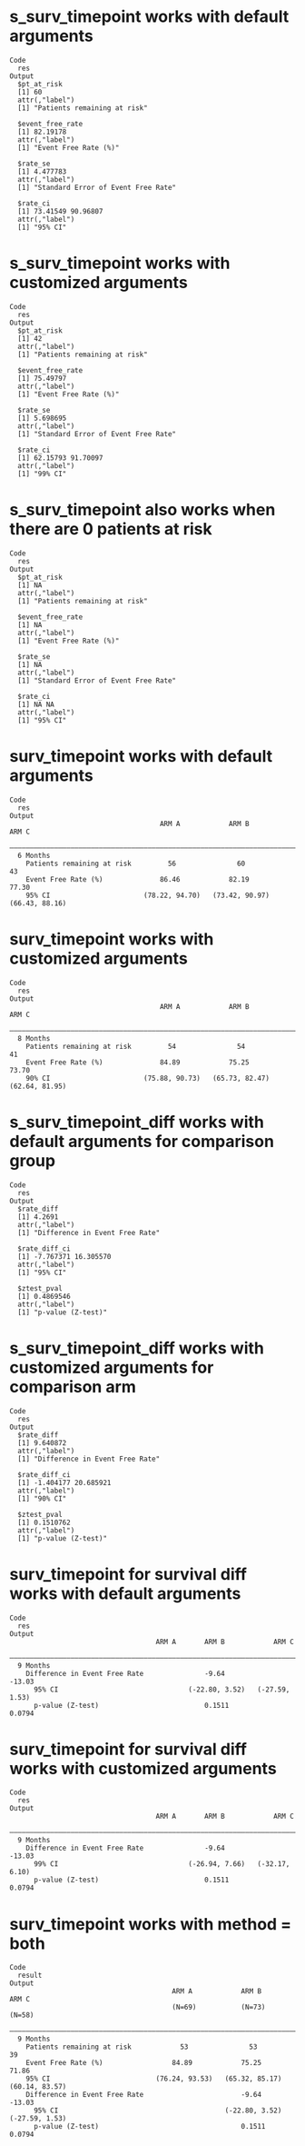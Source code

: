 # s_surv_timepoint works with default arguments

    Code
      res
    Output
      $pt_at_risk
      [1] 60
      attr(,"label")
      [1] "Patients remaining at risk"
      
      $event_free_rate
      [1] 82.19178
      attr(,"label")
      [1] "Event Free Rate (%)"
      
      $rate_se
      [1] 4.477783
      attr(,"label")
      [1] "Standard Error of Event Free Rate"
      
      $rate_ci
      [1] 73.41549 90.96807
      attr(,"label")
      [1] "95% CI"
      

# s_surv_timepoint works with customized arguments

    Code
      res
    Output
      $pt_at_risk
      [1] 42
      attr(,"label")
      [1] "Patients remaining at risk"
      
      $event_free_rate
      [1] 75.49797
      attr(,"label")
      [1] "Event Free Rate (%)"
      
      $rate_se
      [1] 5.698695
      attr(,"label")
      [1] "Standard Error of Event Free Rate"
      
      $rate_ci
      [1] 62.15793 91.70097
      attr(,"label")
      [1] "99% CI"
      

# s_surv_timepoint also works when there are 0 patients at risk

    Code
      res
    Output
      $pt_at_risk
      [1] NA
      attr(,"label")
      [1] "Patients remaining at risk"
      
      $event_free_rate
      [1] NA
      attr(,"label")
      [1] "Event Free Rate (%)"
      
      $rate_se
      [1] NA
      attr(,"label")
      [1] "Standard Error of Event Free Rate"
      
      $rate_ci
      [1] NA NA
      attr(,"label")
      [1] "95% CI"
      

# surv_timepoint works with default arguments

    Code
      res
    Output
                                         ARM A            ARM B            ARM C     
      ———————————————————————————————————————————————————————————————————————————————
      6 Months                                                                       
        Patients remaining at risk         56               60               43      
        Event Free Rate (%)              86.46            82.19            77.30     
        95% CI                       (78.22, 94.70)   (73.42, 90.97)   (66.43, 88.16)

# surv_timepoint works with customized arguments

    Code
      res
    Output
                                         ARM A            ARM B            ARM C     
      ———————————————————————————————————————————————————————————————————————————————
      8 Months                                                                       
        Patients remaining at risk         54               54               41      
        Event Free Rate (%)              84.89            75.25            73.70     
        90% CI                       (75.88, 90.73)   (65.73, 82.47)   (62.64, 81.95)

# s_surv_timepoint_diff works with default arguments for comparison group

    Code
      res
    Output
      $rate_diff
      [1] 4.2691
      attr(,"label")
      [1] "Difference in Event Free Rate"
      
      $rate_diff_ci
      [1] -7.767371 16.305570
      attr(,"label")
      [1] "95% CI"
      
      $ztest_pval
      [1] 0.4869546
      attr(,"label")
      [1] "p-value (Z-test)"
      

# s_surv_timepoint_diff works with customized arguments for comparison arm

    Code
      res
    Output
      $rate_diff
      [1] 9.640872
      attr(,"label")
      [1] "Difference in Event Free Rate"
      
      $rate_diff_ci
      [1] -1.404177 20.685921
      attr(,"label")
      [1] "90% CI"
      
      $ztest_pval
      [1] 0.1510762
      attr(,"label")
      [1] "p-value (Z-test)"
      

# surv_timepoint for survival diff works with default arguments

    Code
      res
    Output
                                        ARM A       ARM B            ARM C     
      —————————————————————————————————————————————————————————————————————————
      9 Months                                                                 
        Difference in Event Free Rate               -9.64            -13.03    
          95% CI                                (-22.80, 3.52)   (-27.59, 1.53)
          p-value (Z-test)                          0.1511           0.0794    

# surv_timepoint for survival diff works with customized arguments

    Code
      res
    Output
                                        ARM A       ARM B            ARM C     
      —————————————————————————————————————————————————————————————————————————
      9 Months                                                                 
        Difference in Event Free Rate               -9.64            -13.03    
          99% CI                                (-26.94, 7.66)   (-32.17, 6.10)
          p-value (Z-test)                          0.1511           0.0794    

# surv_timepoint works with method = both

    Code
      result
    Output
                                            ARM A            ARM B            ARM C     
                                            (N=69)           (N=73)           (N=58)    
      ——————————————————————————————————————————————————————————————————————————————————
      9 Months                                                                          
        Patients remaining at risk            53               53               39      
        Event Free Rate (%)                 84.89            75.25            71.86     
        95% CI                          (76.24, 93.53)   (65.32, 85.17)   (60.14, 83.57)
        Difference in Event Free Rate                        -9.64            -13.03    
          95% CI                                         (-22.80, 3.52)   (-27.59, 1.53)
          p-value (Z-test)                                   0.1511           0.0794    

